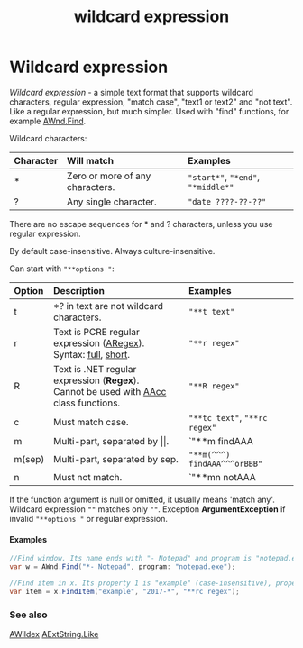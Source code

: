 ﻿---
uid: wildcard_expression
title: wildcard expression
---

# Wildcard expression

*Wildcard expression* - a simple text format that supports wildcard characters, regular expression, "match case", "text1 or text2" and "not text". Like a regular expression, but much simpler. Used with "find" functions, for example [AWnd.Find]().

Wildcard characters:

| Character | Will match | Examples |
| :- | :- | :- |
| * | Zero or more of any characters. | `"start*"`, `"*end"`, `"*middle*"` |
| ? | Any single character. | `"date ????-??-??"` |

There are no escape sequences for * and ? characters, unless you use regular expression.

By default case-insensitive. Always culture-insensitive.

Can start with `"**options "`:

| Option | Description | Examples |
| :- | :- | :- |
| t | *? in text are not wildcard characters. | `"**t text"` |
| r | Text is PCRE regular expression ([ARegex]()).<br/>Syntax: [full](https://www.pcre.org/current/doc/html/pcre2pattern.html), [short](https://www.pcre.org/current/doc/html/pcre2syntax.html). | `"**r regex"` |
| R | Text is .NET regular expression (**Regex**).<br/>Cannot be used with [AAcc]() class functions. | `"**R regex"` |
| c | Must match case. | `"**tc text"`, `"**rc regex"` |
| m | Multi-part, separated by \|\|. | `"**m findAAA||orBBB||**r orCCC"` |
| m(sep) | Multi-part, separated by sep. | `"**m(^^^) findAAA^^^orBBB"` |
| n | Must not match. | `"**mn notAAA||andNotBBB"` |

If the function argument is null or omitted, it usually means 'match any'. Wildcard expression `""` matches only `""`. Exception **ArgumentException** if invalid `"**options "` or regular expression.

#### Examples

```csharp
//Find window. Its name ends with "- Notepad" and program is "notepad.exe".
var w = AWnd.Find("*- Notepad", program: "notepad.exe");

//Find item in x. Its property 1 is "example" (case-insensitive), property 2 starts with "2017-" and property 3 matches a case-sensitive regular expression.
var item = x.FindItem("example", "2017-*", "**rc regex");
```

### See also

[AWildex]()
[AExtString.Like]()
